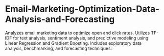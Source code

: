 # Email-Marketing-Optimization-Data-Analysis-and-Forecasting
Analyzes email marketing data to optimize open and click rates. Utilizes TF-IDF for text analysis, sentiment analysis, and predictive modeling using Linear Regression and Gradient Boosting. Includes exploratory data analysis, benchmarking, and forecasting techniques.

